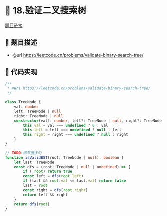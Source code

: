 # 🎯 18.验证二叉搜索树

[题目链接](https://leetcode.cn/problems/validate-binary-search-tree/)

## 📌 题目描述
* @url https://leetcode.cn/problems/validate-binary-search-tree/

## 📌 代码实现
```typescript
/**
 * @url https://leetcode.cn/problems/validate-binary-search-tree/
 */

class TreeNode {
    val: number
    left: TreeNode | null
    right: TreeNode | null
    constructor(val?: number, left?: TreeNode | null, right?: TreeNode | null) {
        this.val = val === undefined ? 0 : val
        this.left = left === undefined ? null : left
        this.right = right === undefined ? null : right
    }
}

// TODO:细节挺多的
function isValidBST(root: TreeNode | null): boolean {
    let last: TreeNode
    const dfs = (root: TreeNode | null | undefined) => {
        if (!root) return true
        const left = dfs(root.left)
        if (last && root.val <= last.val) return false
        last = root
        const right = dfs(root.right)
        return left && right
    }
    return dfs(root)
}

```
